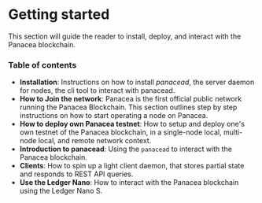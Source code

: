 # Getting started

This section will guide the reader to install, deploy, and interact with the Panacea blockchain.‌

### Table of contents <a id="table-of-contents"></a>

* **Installation**: Instructions on how to install _panacead_, the server daemon for nodes, the cli tool to interact with panacead.
* **How to Join the network**: Panacea is the first official public network running the Panacea Blockchain. This section outlines step by step instructions on how to start operating a node on Panacea.
* **How to deploy own Panacea testnet**: How to setup and deploy one's own testnet of the Panacea blockchain, in a single-node local, multi-node local, and remote network context.
* **Introduction to panacead**: Using the `panacead` to interact with the Panacea blockchain.
* **Clients**: How to spin up a light client daemon, that stores partial state and responds to REST API queries.
* **Use the Ledger Nano**: How to interact with the Panacea blockchain using the Ledger Nano S.




